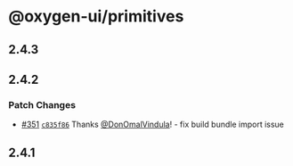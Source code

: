 # @oxygen-ui/primitives

## 2.4.3

## 2.4.2

### Patch Changes

- [#351](https://github.com/wso2/oxygen-ui/pull/351)
  [`c835f86`](https://github.com/wso2/oxygen-ui/commit/c835f8694b77351c94a6ab0687d510d67a600783) Thanks
  [@DonOmalVindula](https://github.com/DonOmalVindula)! - fix build bundle import issue

## 2.4.1
